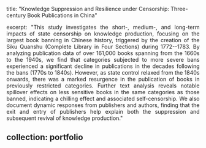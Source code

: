 title: "Knowledge Suppression and Resilience under Censorship: Three-century Book Publications in China"

<div style="text-align: justify;">
  
excerpt: "This study investigates the short-, medium-, and long-term impacts of state censorship on knowledge production, focusing on the largest book banning in Chinese history, triggered by the creation of the Siku Quanshu (Complete Library in Four Sections) during 1772--1783. By analyzing publication data of over 161,000 books spanning from the 1660s to the 1940s, we find that categories subjected to more severe bans experienced a significant decline in publications in the decades following the bans (1770s to 1840s). However, as state control relaxed from the 1840s onwards, there was a marked resurgence in the publication of books in previously restricted categories. Further text analysis reveals notable spillover effects on less sensitive books in the same categories as those banned, indicating a chilling effect and associated self-censorship. We also document dynamic responses from publishers and authors, finding that the exit and entry of publishers help explain both the suppression and subsequent revival of knowledge production."

</div>

collection: portfolio
---

